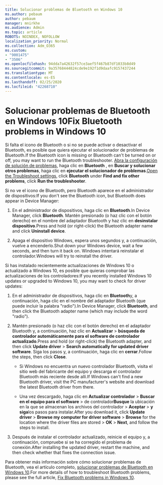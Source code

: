 ```yaml
---
title: Solucionar problemas de Bluetooth en Windows 10
ms.author: pebaum
author: pebaum
manager: mnirkhe
ms.audience: Admin
ms.topic: article
ROBOTS: NOINDEX, NOFOLLOW
localization_priority: Normal
ms.collection: Adm_O365
ms.custom:
- "9001475"
- "3506"
ms.openlocfilehash: 94dda7a42632f57ce3aef5f467b87df1033b8d49
ms.sourcegitcommit: 9a35768444824cde9e192f1d9daafc9157437244
ms.translationtype: MT
ms.contentlocale: es-ES
ms.lasthandoff: 02/25/2020
ms.locfileid: "42268710"
---
```

# <a name="fix-bluetooth-problems-in-windows-10"></a><span data-ttu-id="98f9f-102">Solucionar problemas de Bluetooth en Windows 10</span><span class="sxs-lookup"><span data-stu-id="98f9f-102">Fix Bluetooth problems in Windows 10</span></span>

<span data-ttu-id="98f9f-103">Si falta el icono de Bluetooth o si no se puede activar o desactivar el Bluetooth, es posible que quiera ejecutar el solucionador de problemas de Bluetooth.</span><span class="sxs-lookup"><span data-stu-id="98f9f-103">If the Bluetooth icon is missing or Bluetooth can't be turned on or off, you may want to run the Bluetooth troubleshooter.</span></span> <span data-ttu-id="98f9f-104">[Abra la configuración de solución de problemas](ms-settings:troubleshoot), haga clic en **Bluetooth** , en **Buscar y solucionar otros problemas**, haga clic en **ejecutar el solucionador de problemas**.</span><span class="sxs-lookup"><span data-stu-id="98f9f-104">[Open the Troubleshoot settings](ms-settings:troubleshoot), click **Bluetooth** under **Find and fix other problems**, click **Run the troubleshooter**.</span></span>

<span data-ttu-id="98f9f-105">Si no ve el icono de Bluetooth, pero Bluetooth aparece en el administrador de dispositivos:</span><span class="sxs-lookup"><span data-stu-id="98f9f-105">If you don't see the Bluetooth icon, but Bluetooth does appear in Device Manager:</span></span>

1. <span data-ttu-id="98f9f-106">En el administrador de dispositivos, haga clic en **Bluetooth**.</span><span class="sxs-lookup"><span data-stu-id="98f9f-106">In Device Manager, click **Bluetooth**.</span></span> <span data-ttu-id="98f9f-107">Mantén presionado (o haz clic con el botón derecho) en el nombre del adaptador Bluetooth y haz clic en **desinstalar dispositivo**.</span><span class="sxs-lookup"><span data-stu-id="98f9f-107">Press and hold (or right-click) the Bluetooth adapter name and click **Uninstall device**.</span></span>

2. <span data-ttu-id="98f9f-108">Apaga el dispositivo Windows, espera unos segundos y, a continuación, vuelve a encenderlo.</span><span class="sxs-lookup"><span data-stu-id="98f9f-108">Shut down your Windows device, wait a few seconds, and then turn it back on.</span></span> <span data-ttu-id="98f9f-109">Windows intentará reinstalar el controlador.</span><span class="sxs-lookup"><span data-stu-id="98f9f-109">Windows will try to reinstall the driver.</span></span>

<span data-ttu-id="98f9f-110">Si has instalado recientemente actualizaciones de Windows 10 o actualizado a Windows 10, es posible que quieras comprobar las actualizaciones de los controladores:</span><span class="sxs-lookup"><span data-stu-id="98f9f-110">If you recently installed Windows 10 updates or upgraded to Windows 10, you may want to check for driver updates:</span></span>

1. <span data-ttu-id="98f9f-111">En el administrador de dispositivos, haga clic en **Bluetooth**y, a continuación, haga clic en el nombre del adaptador Bluetooth (que puede incluir la palabra "radio").</span><span class="sxs-lookup"><span data-stu-id="98f9f-111">In Device Manager, click **Bluetooth**, and then click the Bluetooth adapter name (which may include the word "radio").</span></span>

2. <span data-ttu-id="98f9f-112">Mantén presionado (o haz clic con el botón derecho) en el adaptador Bluetooth y, a continuación, haz clic en **Actualizar** > **búsqueda de controlador automáticamente para el software de controlador actualizado**.</span><span class="sxs-lookup"><span data-stu-id="98f9f-112">Press and hold (or right-click) the Bluetooth adapter, and then click **Update driver** > **Search automatically for updated driver software**.</span></span> <span data-ttu-id="98f9f-113">Siga los pasos y, a continuación, haga clic en **cerrar**.</span><span class="sxs-lookup"><span data-stu-id="98f9f-113">Follow the steps, then click **Close**.</span></span>

      - <span data-ttu-id="98f9f-114">Si Windows no encuentra un nuevo controlador Bluetooth, visita el sitio web del fabricante del equipo y descarga el controlador Bluetooth más reciente desde allí.</span><span class="sxs-lookup"><span data-stu-id="98f9f-114">If Windows can't find a new Bluetooth driver, visit the PC manufacturer's website and download the latest Bluetooth driver from there.</span></span>

    - <span data-ttu-id="98f9f-115">Una vez descargado, haga clic en **Actualizar controlador** > **Buscar en el equipo para el software** > de controlador**Busque** la ubicación en la que se almacenan los archivos del controlador > **Aceptar** > **y siga**los pasos para instalar.</span><span class="sxs-lookup"><span data-stu-id="98f9f-115">After you download it, click **Update driver** > **Browse my computer for driver software** > **Browse** for the location where the driver files are stored > **OK** > **Next**, and follow the steps to install.</span></span>

3. <span data-ttu-id="98f9f-116">Después de instalar el controlador actualizado, reinicie el equipo y, a continuación, compruebe si se ha corregido el problema de conexión.</span><span class="sxs-lookup"><span data-stu-id="98f9f-116">After installing the updated driver, restart the machine, and then check whether that fixes the connection issue.</span></span>

<span data-ttu-id="98f9f-117">Para obtener más información sobre cómo solucionar problemas de Bluetooth, vea el artículo completo, [solucionar problemas de Bluetooth en Windows 10](https://support.microsoft.com/help/14169/windows-10-fix-bluetooth-problems).</span><span class="sxs-lookup"><span data-stu-id="98f9f-117">For more details of how to troubleshoot Bluetooth problems, please see the full article, [Fix Bluetooth problems in Windows 10](https://support.microsoft.com/help/14169/windows-10-fix-bluetooth-problems).</span></span>
